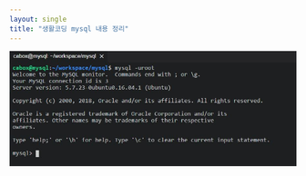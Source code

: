 ```yaml
---
layout: single
title: "생활코딩 mysql 내용 정리"
---
```


![202201091](https://raw.githubusercontent.com/BackFoxx/BackFoxx.github.io/master/_image/202201091.JPG)